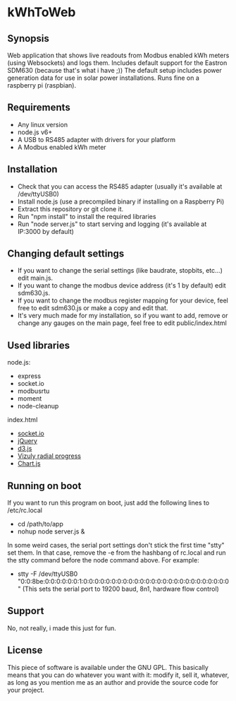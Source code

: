 # kWhToWeb

## Synopsis
Web application that shows live readouts from Modbus enabled kWh meters (using Websockets) and logs them.
Includes default support for the Eastron SDM630 (because that's what i have ;))
The default setup includes power generation data for use in solar power installations.
Runs fine on a raspberry pi (raspbian).

## Requirements
- Any linux version
- node.js v6+
- A USB to RS485 adapter with drivers for your platform
- A Modbus enabled kWh meter

## Installation
- Check that you can access the RS485 adapter (usually it's available at /dev/ttyUSB0)
- Install node.js (use a precompiled binary if installing on a Raspberry Pi)
- Extract this repository or git clone it.
- Run "npm install" to install the required libraries
- Run "node server.js" to start serving and logging (it's available at IP:3000 by default)

## Changing default settings
- If you want to change the serial settings (like baudrate, stopbits, etc...) edit main.js.
- If you want to change the modbus device address (it's 1 by default) edit sdm630.js.
- If you want to change the modbus register mapping for your device, feel free to edit sdm630.js or make a copy and edit that.
- It's very much made for my installation, so if you want to add, remove or change any gauges on the main page, feel free to edit public/index.html

## Used libraries
node.js:
- express
- socket.io
- modbusrtu
- moment
- node-cleanup

index.html
- [socket.io](https://socket.io/)
- [jQuery](http://jquery.com/)
- [d3.js](https://d3js.org/)
- [Vizuly radial progress](http://vizuly.io/product/radial-progress/)
- [Chart.js](http://www.chartjs.org/)

## Running on boot
If you want to run this program on boot, just add the following lines to /etc/rc.local
- cd /path/to/app
- nohup node server.js &

In some weird cases, the serial port settings don't stick the first time "stty" set them.
In that case, remove the -e from the hashbang of rc.local and run the stty command before the node command above.
For example:
- stty -F /dev/ttyUSB0 "0:0:8be:0:0:0:0:0:0:1:0:0:0:0:0:0:0:0:0:0:0:0:0:0:0:0:0:0:0:0:0:0:0:0:0:0"
(This sets the serial port to 19200 baud, 8n1, hardware flow control)

## Support
No, not really, i made this just for fun.

## License
This piece of software is available under the GNU GPL.
This basically means that you can do whatever you want with it: modify it, sell it, whatever, as long as you mention me as an author and provide the source code for your project.